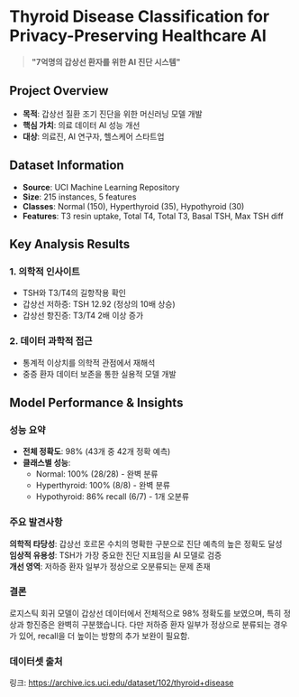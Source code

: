 # Thyroid Disease Classification for Privacy-Preserving Healthcare AI

> **"7억명의 갑상선 환자를 위한 AI 진단 시스템"**

## Project Overview
- **목적**: 갑상선 질환 조기 진단을 위한 머신러닝 모델 개발
- **핵심 가치**: 의료 데이터 AI 성능 개선
- **대상**: 의료진, AI 연구자, 헬스케어 스타트업

## Dataset Information
- **Source**: UCI Machine Learning Repository
- **Size**: 215 instances, 5 features
- **Classes**: Normal (150), Hyperthyroid (35), Hypothyroid (30)
- **Features**: T3 resin uptake, Total T4, Total T3, Basal TSH, Max TSH diff

## Key Analysis Results

### 1. 의학적 인사이트
- TSH와 T3/T4의 길항작용 확인
- 갑상선 저하증: TSH 12.92 (정상의 10배 상승)
- 갑상선 항진증: T3/T4 2배 이상 증가

### 2. 데이터 과학적 접근
- 통계적 이상치를 의학적 관점에서 재해석
- 중증 환자 데이터 보존을 통한 실용적 모델 개발

## Model Performance & Insights

### 성능 요약
- **전체 정확도**: 98% (43개 중 42개 정확 예측)
- **클래스별 성능**:
  - Normal: 100% (28/28) - 완벽 분류
  - Hyperthyroid: 100% (8/8) - 완벽 분류  
  - Hypothyroid: 86% recall (6/7) - 1개 오분류

### 주요 발견사항
**의학적 타당성**: 갑상선 호르몬 수치의 명확한 구분으로 진단 예측의 높은 정확도 달성  
**임상적 유용성**: TSH가 가장 중요한 진단 지표임을 AI 모델로 검증  
**개선 영역**: 저하증 환자 일부가 정상으로 오분류되는 문제 존재

### 결론
로지스틱 회귀 모델이 갑상선 데이터에서 전체적으로 98% 정확도를 보였으며, 특히 정상과 항진증은 완벽히 구분했습니다. 다만 저하증 환자 일부가 정상으로 분류되는 경우가 있어, recall을 더 높이는 방향의 추가 보완이 필요함.

### 데이터셋 출처
링크: https://archive.ics.uci.edu/dataset/102/thyroid+disease